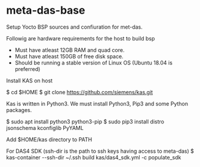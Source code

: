 # meta-das-base
Setup Yocto BSP sources and confiuration for met-das.

Followig are hardware requirements for the host to build bsp

- Must have atleast 12GB RAM and quad core.
- Must have atleast 150GB of free disk space.
- Should be running a stable version of Linux OS (Ubuntu 18.04 is preferred)

Install KAS on host

$ cd $HOME
$ git clone https://github.com/siemens/kas.git

Kas is written in Python3. We must install Python3, Pip3 and some Python packages.

$ sudo apt install python3 python3-pip
$ sudo pip3 install distro jsonschema kconfiglib PyYAML

Add $HOME/kas directory to PATH


For DAS4 SDK (ssh-dir is the path to ssh keys having access to meta-das)
$  kas-container --ssh-dir ~/.ssh build kas/das4_sdk.yml -c populate_sdk



